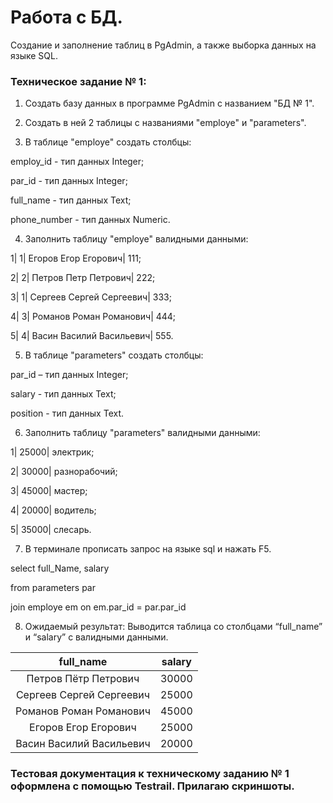 # Работа с БД.
Создание и заполнение таблиц в PgAdmin, а также выборка данных на языке SQL. 

### Техническое задание № 1:
	
 1. Создать базу данных в программе PgAdmin с названием "БД № 1". 
	
 2. Создать в ней 2 таблицы с названиями "employe" и "parameters".
	
 3. В таблице "employe"  создать столбцы:
  
 employ_id - тип данных Integer;
  
 par_id - тип данных Integer;
  
 full_name - тип данных Text;
  
 phone_number - тип данных Numeric.

 4.	Заполнить таблицу "employe" валидными данными:
	
1| 1| Егоров Егор Егорович| 111;

2| 2| Петров Петр Петрович| 222;

3| 1| Сергеев Сергей Сергеевич| 333;

4| 3| Романов Роман Романович| 444;

5| 4| Васин Василий Васильевич| 555. 

5.	В таблице "parameters"  создать столбцы:
 
par_id – тип данных Integer; 

salary - тип данных Text;

position - тип данных Text.

6.	Заполнить таблицу "parameters" валидными данными:

1| 25000| электрик; 

2| 30000| разнорабочий;

3| 45000| мастер;

4| 20000| водитель;

5| 35000| слесарь.

7.	В терминале прописать запрос на языке sql и нажать F5.

select full_Name, salary

from parameters par

join employe em on em.par_id = par.par_id

8.	Ожидаемый результат: Выводится таблица со столбцами “full_name” и “salary” с валидными данными.

| full_name | salary  | 
| :---:   | :-: | 
| Петров Пётр Петрович | 30000 | 
| Сергеев Сергей Сергеевич | 25000 | 
| Романов Роман Романович | 45000 |
| Егоров Егор Егорович | 25000 | 
| Васин Василий Васильевич | 20000 |


### Тестовая документация к техническому заданию № 1 оформлена с помощью Testrail. Прилагаю скриншоты.
